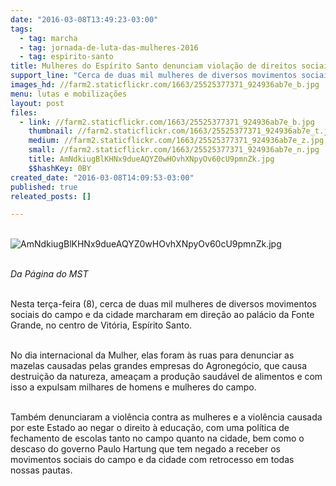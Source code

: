 ```yaml
---
date: "2016-03-08T13:49:23-03:00"
tags:
  - tag: marcha
  - tag: jornada-de-luta-das-mulheres-2016
  - tag: espirito-santo
title: Mulheres do Espírito Santo denunciam violação de direitos sociais
support_line: "Cerca de duas mil mulheres de diversos movimentos sociais do campo e da cidade marcharam em direção ao palácio do governo e o "
images_hd: //farm2.staticflickr.com/1663/25525377371_924936ab7e_b.jpg
menu: lutas e mobilizações
layout: post
files:
  - link: //farm2.staticflickr.com/1663/25525377371_924936ab7e_b.jpg
    thumbnail: //farm2.staticflickr.com/1663/25525377371_924936ab7e_t.jpg
    medium: //farm2.staticflickr.com/1663/25525377371_924936ab7e_z.jpg
    small: //farm2.staticflickr.com/1663/25525377371_924936ab7e_n.jpg
    title: AmNdkiugBlKHNx9dueAQYZ0wHOvhXNpyOv60cU9pmnZk.jpg
    $$hashKey: 0BY
created_date: "2016-03-08T14:09:53-03:00"
published: true
releated_posts: []

---
```

<p><br />
<img alt="AmNdkiugBlKHNx9dueAQYZ0wHOvhXNpyOv60cU9pmnZk.jpg" src="//farm2.staticflickr.com/1663/25525377371_924936ab7e_b.jpg" /></p>

<p><br />
<em>Da P&aacute;gina do MST</em></p>

<p><br />
Nesta ter&ccedil;a-feira (8), cerca de duas mil mulheres de diversos movimentos sociais do campo e da cidade marcharam em dire&ccedil;&atilde;o ao pal&aacute;cio da Fonte Grande, no centro de Vit&oacute;ria, Esp&iacute;rito Santo.</p>

<p><br />
No dia internacional da Mulher, elas foram &agrave;s ruas para denunciar as mazelas causadas pelas grandes empresas do Agroneg&oacute;cio, que causa destrui&ccedil;&atilde;o da natureza, amea&ccedil;am a produ&ccedil;&atilde;o saud&aacute;vel de alimentos e com isso a expulsam milhares de homens e mulheres do campo. &nbsp;</p>

<p><br />
Tamb&eacute;m denunciaram a viol&ecirc;ncia contra as mulheres e a viol&ecirc;ncia causada por este Estado ao negar o direito &agrave; educa&ccedil;&atilde;o, com uma pol&iacute;tica de fechamento de escolas tanto no campo quanto na cidade, bem como o descaso do governo Paulo Hartung que tem negado a receber os movimentos sociais do campo e da cidade com retrocesso em todas nossas pautas.</p>
